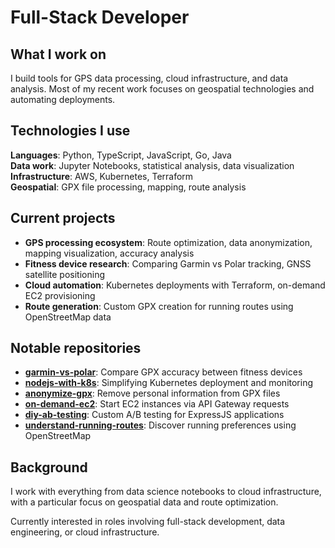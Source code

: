 # Full-Stack Developer

## What I work on
I build tools for GPS data processing, cloud infrastructure, and data analysis. Most of my recent work focuses on geospatial technologies and automating deployments.

## Technologies I use
**Languages**: Python, TypeScript, JavaScript, Go, Java <br>
**Data work**: Jupyter Notebooks, statistical analysis, data visualization  
**Infrastructure**: AWS, Kubernetes, Terraform  
**Geospatial**: GPX file processing, mapping, route analysis  

## Current projects
- **GPS processing ecosystem**: Route optimization, data anonymization, mapping visualization, accuracy analysis
- **Fitness device research**: Comparing Garmin vs Polar tracking, GNSS satellite positioning
- **Cloud automation**: Kubernetes deployments with Terraform, on-demand EC2 provisioning
- **Route generation**: Custom GPX creation for running routes using OpenStreetMap data

## Notable repositories
- **[garmin-vs-polar](https://github.com/evgeniyarbatov/garmin-vs-polar)**: Compare GPX accuracy between fitness devices
- **[nodejs-with-k8s](https://github.com/evgeniyarbatov/nodejs-with-k8s)**: Simplifying Kubernetes deployment and monitoring  
- **[anonymize-gpx](https://github.com/evgeniyarbatov/anonymize-gpx)**: Remove personal information from GPX files
- **[on-demand-ec2](https://github.com/evgeniyarbatov/on-demand-ec2)**: Start EC2 instances via API Gateway requests
- **[diy-ab-testing](https://github.com/evgeniyarbatov/diy-ab-testing)**: Custom A/B testing for ExpressJS applications
- **[understand-running-routes](https://github.com/evgeniyarbatov/understand-running-routes)**: Discover running preferences using OpenStreetMap

## Background
I work with everything from data science notebooks to cloud infrastructure, with a particular focus on geospatial data and route optimization.

Currently interested in roles involving full-stack development, data engineering, or cloud infrastructure.
